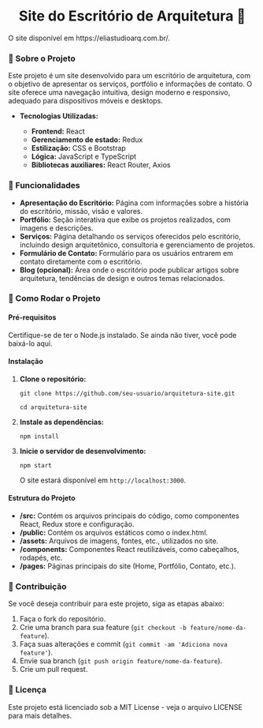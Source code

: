 <h1 align="center">Site do Escritório de Arquitetura 👋</h1>
O site disponível em https://eliastudioarq.com.br/.

<h3 align="left">📖 Sobre o Projeto</h3>

<p align="left">Este projeto é um site desenvolvido para um escritório de arquitetura, com o objetivo de apresentar os serviços, portfólio e informações de contato. O site oferece uma navegação intuitiva, design moderno e responsivo, adequado para dispositivos móveis e desktops.</p>

<ul>
  <li><strong>Tecnologias Utilizadas:</strong></li>
  <ul>
    <li><strong>Frontend:</strong> React</li>
    <li><strong>Gerenciamento de estado:</strong> Redux</li>
    <li><strong>Estilização:</strong> CSS e Bootstrap</li>
    <li><strong>Lógica:</strong> JavaScript e TypeScript</li>
    <li><strong>Bibliotecas auxiliares:</strong> React Router, Axios</li>
  </ul>
</ul>

<h3 align="left">🔧 Funcionalidades</h3>

<ul>
  <li><strong>Apresentação do Escritório:</strong> Página com informações sobre a história do escritório, missão, visão e valores.</li>
  <li><strong>Portfólio:</strong> Seção interativa que exibe os projetos realizados, com imagens e descrições.</li>
  <li><strong>Serviços:</strong> Página detalhando os serviços oferecidos pelo escritório, incluindo design arquitetônico, consultoria e gerenciamento de projetos.</li>
  <li><strong>Formulário de Contato:</strong> Formulário para os usuários entrarem em contato diretamente com o escritório.</li>
  <li><strong>Blog (opcional):</strong> Área onde o escritório pode publicar artigos sobre arquitetura, tendências de design e outros temas relacionados.</li>
</ul>

<h3 align="left">🔧 Como Rodar o Projeto</h3>

<h4>Pré-requisitos</h4>
<p>Certifique-se de ter o Node.js instalado. Se ainda não tiver, você pode baixá-lo aqui.</p>

<h4>Instalação</h4>
<ol>
  <li><strong>Clone o repositório:</strong>
    <pre><code>git clone https://github.com/seu-usuario/arquitetura-site.git</code></pre>
    <pre><code>cd arquitetura-site</code></pre>
  </li>
  <li><strong>Instale as dependências:</strong>
    <pre><code>npm install</code></pre>
  </li>
  <li><strong>Inicie o servidor de desenvolvimento:</strong>
    <pre><code>npm start</code></pre>
    <p>O site estará disponível em <code>http://localhost:3000</code>.</p>
  </li>
</ol>

<h4>Estrutura do Projeto</h4>
<ul>
  <li><strong>/src:</strong> Contém os arquivos principais do código, como componentes React, Redux store e configuração.</li>
  <li><strong>/public:</strong> Contém os arquivos estáticos como o index.html.</li>
  <li><strong>/assets:</strong> Arquivos de imagens, fontes, etc., utilizados no site.</li>
  <li><strong>/components:</strong> Componentes React reutilizáveis, como cabeçalhos, rodapés, etc.</li>
  <li><strong>/pages:</strong> Páginas principais do site (Home, Portfólio, Contato, etc.).</li>
</ul>

<h3 align="left">🤝 Contribuição</h3>

<p align="left">Se você deseja contribuir para este projeto, siga as etapas abaixo:</p>
<ol>
  <li>Faça o fork do repositório.</li>
  <li>Crie uma branch para sua feature (<code>git checkout -b feature/nome-da-feature</code>).</li>
  <li>Faça suas alterações e commit (<code>git commit -am 'Adiciona nova feature'</code>).</li>
  <li>Envie sua branch (<code>git push origin feature/nome-da-feature</code>).</li>
  <li>Crie um pull request.</li>
</ol>

<h3 align="left">📝 Licença</h3>

<p align="left">Este projeto está licenciado sob a MIT License - veja o arquivo LICENSE para mais detalhes.</p>
